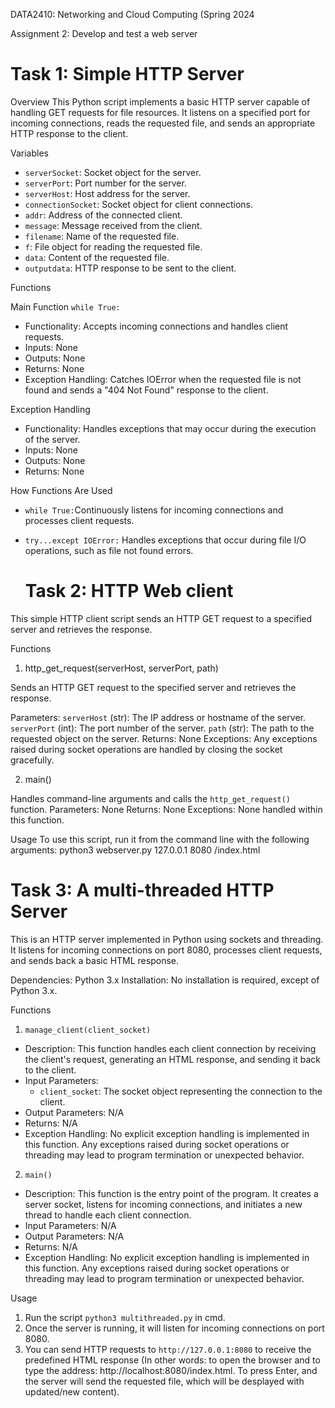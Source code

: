 DATA2410: Networking and Cloud Computing (Spring 2024

Assignment 2: Develop and test a web server

# Task 1: Simple HTTP Server
Overview
This Python script implements a basic HTTP server capable of handling GET requests for file resources. It listens on a specified port for incoming connections, reads the requested file, and sends an appropriate HTTP response to the client.

Variables
- `serverSocket`: Socket object for the server.
- `serverPort`: Port number for the server.
- `serverHost`: Host address for the server.
- `connectionSocket`: Socket object for client connections.
- `addr`: Address of the connected client.
- `message`: Message received from the client.
- `filename`: Name of the requested file.
- `f`: File object for reading the requested file.
- `data`: Content of the requested file.
- `outputdata`: HTTP response to be sent to the client.

Functions

Main Function
`while True:`
- Functionality: Accepts incoming connections and handles client requests.
- Inputs: None
- Outputs: None
- Returns: None
- Exception Handling: Catches IOError when the requested file is not found and sends a "404 Not Found" response to the client.

Exception Handling

- Functionality: Handles exceptions that may occur during the execution of the server.
- Inputs: None
- Outputs: None
- Returns: None

How Functions Are Used
- `while True:`Continuously listens for incoming connections and processes client requests.
- `try...except IOError:` Handles exceptions that occur during file I/O operations, such as file not found errors.


  # Task 2: HTTP Web client
This simple HTTP client script sends an HTTP GET request to a specified server and retrieves the response.

Functions
1) http_get_request(serverHost, serverPort, path)
   
Sends an HTTP GET request to the specified server and retrieves the response.

Parameters:
  `serverHost` (str): The IP address or hostname of the server.
  `serverPort` (int): The port number of the server.
  `path` (str): The path to the requested object on the server.
Returns: None
Exceptions: Any exceptions raised during socket operations are handled by closing the socket gracefully.

2) main()

Handles command-line arguments and calls the `http_get_request()` function.
Parameters: None
Returns: None
Exceptions: None handled within this function.

Usage
To use this script, run it from the command line with the following arguments: python3 webserver.py 127.0.0.1 8080 /index.html


# Task 3: A multi-threaded HTTP Server
This is an HTTP server implemented in Python using sockets and threading. 
It listens for incoming connections on port 8080, processes client requests, and sends back a basic HTML response.

Dependencies: Python 3.x
Installation: No installation is required, except of Python 3.x.

Functions
1) `manage_client(client_socket)`
- Description: This function handles each client connection by receiving the client's request, generating an HTML response, and sending it back to the client.
- Input Parameters: 
    - `client_socket`: The socket object representing the connection to the client.
- Output Parameters: N/A
- Returns: N/A
- Exception Handling: No explicit exception handling is implemented in this function. Any exceptions raised during socket operations or threading may lead to program termination or unexpected behavior.
2) `main()`
- Description: This function is the entry point of the program. It creates a server socket, listens for incoming connections, and initiates a new thread to handle each client connection.
- Input Parameters: N/A
- Output Parameters: N/A
- Returns: N/A
- Exception Handling: No explicit exception handling is implemented in this function. Any exceptions raised during socket operations or threading may lead to program termination or unexpected behavior.

Usage
1. Run the script `python3 multithreaded.py` in cmd.
2. Once the server is running, it will listen for incoming connections on port 8080.
3. You can send HTTP requests to `http://127.0.0.1:8080` to receive the predefined HTML response (In other words: to open the browser and to type the address: http://localhost:8080/index.html. To press Enter, and the server will send the requested file, which will be desplayed with updated/new content).

